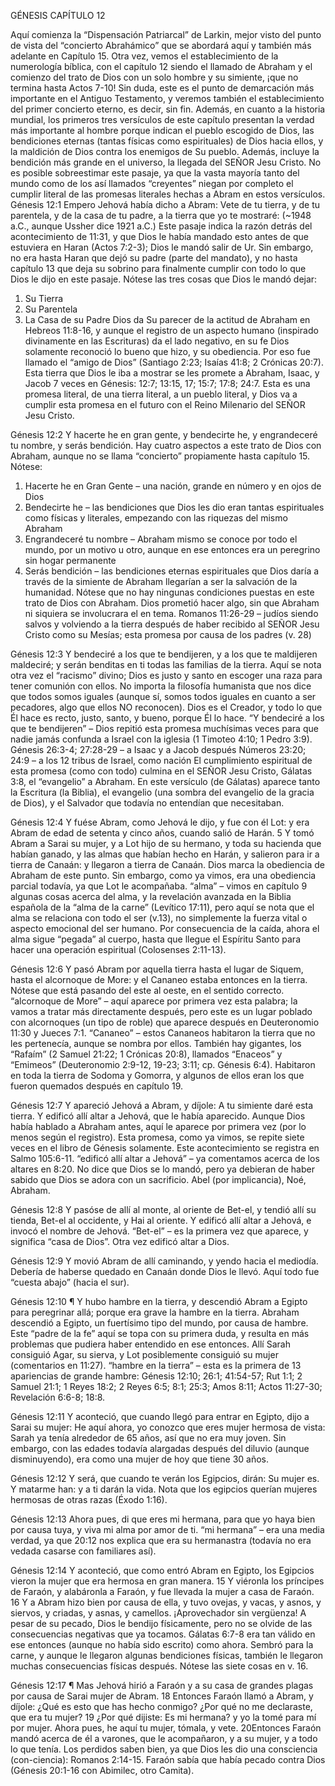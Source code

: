 GÉNESIS CAPÍTULO 12

Aquí comienza la “Dispensación Patriarcal” de Larkin, mejor visto del punto de vista del “concierto Abrahámico” que se abordará aquí y también más adelante en Capítulo 15. Otra vez, vemos el establecimiento de la numerología bíblica, con el capítulo 12 siendo el llamado de Abraham y el comienzo del trato de Dios con un solo hombre y su simiente, ¡que no termina hasta Actos 7-10! Sin duda, este es el punto de demarcación más importante en el Antiguo Testamento, y veremos también el establecimiento del primer concierto eterno, es decir, sin fin.
Además, en cuanto a la historia mundial, los primeros tres versículos de este capítulo presentan la verdad más importante al hombre porque indican el pueblo escogido de Dios, las bendiciones eternas (tantas físicas como espirituales) de Dios hacia ellos, y la maldición de Dios contra los enemigos de Su pueblo. Además, incluye la bendición más grande en el universo, la llegada del SEÑOR Jesu Cristo. No es posible sobreestimar este pasaje, ya que la vasta mayoría tanto del mundo como de los así llamados “creyentes” niegan por completo el cumplir literal de las promesas literales hechas a Abram en estos versículos.
Génesis 12:1 Empero Jehová había dicho a Abram: Vete de tu tierra, y de tu parentela, y de la casa de tu padre, a la tierra que yo te mostraré:
(~1948 a.C., aunque Ussher dice 1921 a.C.) Este pasaje indica la razón detrás del acontecimiento de 11:31, y que Dios le había mandado esto antes de que estuviera en Haran (Actos 7:2-3); Dios le mandó salir de Ur. Sin embargo, no era hasta Haran que dejó su padre (parte del mandato), y no hasta capítulo 13 que deja su sobrino para finalmente cumplir con todo lo que Dios le dijo en este pasaje. Nótese las tres cosas que Dios le mandó dejar:
1.	Su Tierra
2.	Su Parentela
3.	La Casa de su Padre
Dios da Su parecer de la actitud de Abraham en Hebreos 11:8-16, y aunque el registro de un aspecto humano (inspirado divinamente en las Escrituras) da el lado negativo, en su fe Dios solamente reconoció lo bueno que hizo, y su obediencia. Por eso fue llamado el “amigo de Dios” (Santiago 2:23; Isaías 41:8; 2 Crónicas 20:7).
Esta tierra que Dios le iba a mostrar se les promete a Abraham, Isaac, y Jacob 7 veces en Génesis: 12:7; 13:15, 17; 15:7; 17:8; 24:7. Esta es una promesa literal, de una tierra literal, a un pueblo literal, y Dios va a cumplir esta promesa en el futuro con el Reino Milenario del SEÑOR Jesu Cristo.

Génesis 12:2 Y hacerte he en gran gente, y bendecirte he, y engrandeceré tu nombre, y serás bendición.
Hay cuatro aspectos a este trato de Dios con Abraham, aunque no se llama “concierto” propiamente hasta capítulo 15. Nótese:
1.	Hacerte he en Gran Gente – una nación, grande en número y en ojos de Dios
2.	Bendecirte he – las bendiciones que Dios les dio eran tantas espirituales como físicas y literales, empezando con las riquezas del mismo Abraham
3.	Engrandeceré tu nombre – Abraham mismo se conoce por todo el mundo, por un motivo u otro, aunque en ese entonces era un peregrino sin hogar permanente
4.	Serás bendición – las bendiciones eternas espirituales que Dios daría a través de la simiente de Abraham llegarían a ser la salvación de la humanidad.
Nótese que no hay ningunas condiciones puestas en este trato de Dios con Abraham. Dios prometió hacer algo, sin que Abraham ni siquiera se involucrara el en tema.
Romanos 11:26-29 – judíos siendo salvos y volviendo a la tierra después de haber recibido al SEÑOR Jesu Cristo como su Mesías; esta promesa por causa de los padres (v. 28)

Génesis 12:3 Y bendeciré a los que te bendijeren, y a los que te maldijeren maldeciré; y serán benditas en ti todas las familias de la tierra.
Aquí se nota otra vez el “racismo” divino; Dios es justo y santo en escoger una raza para tener comunión con ellos. No importa la filosofía humanista que nos dice que todos somos iguales (aunque sí, somos todos iguales en cuanto a ser pecadores, algo que ellos NO reconocen). Dios es el Creador, y todo lo que Él hace es recto, justo, santo, y bueno, porque Él lo hace.
“Y bendeciré a los que te bendijeren” – Dios repitió esta promesa muchísimas veces para que nadie jamás confunda a Israel con la iglesia (1 Timoteo 4:10; 1 Pedro 3:9).
Génesis 26:3-4; 27:28-29 – a Isaac y a Jacob después
Números 23:20; 24:9 – a los 12 tribus de Israel, como nación
El cumplimiento espiritual de esta promesa (como con todo) culmina en el SEÑOR Jesu Cristo, Gálatas 3:8, el “evangelio” a Abraham. En este versículo (de Gálatas) aparece tanto la Escritura (la Biblia), el evangelio (una sombra del evangelio de la gracia de Dios), y el Salvador que todavía no entendían que necesitaban.

Génesis 12:4 Y fuése Abram, como Jehová le dijo, y fue con él Lot: y era Abram de edad de setenta y cinco años, cuando salió de Harán.
5 Y tomó Abram a Sarai su mujer, y a Lot hijo de su hermano, y toda su hacienda que habían ganado, y las almas que habían hecho en Harán, y salieron para ir a tierra de Canaán: y llegaron a tierra de Canaán.
Dios marca la obediencia de Abraham de este punto. Sin embargo, como ya vimos, era una obediencia parcial todavía, ya que Lot le acompañaba.
“alma” – vimos en capítulo 9 algunas cosas acerca del alma, y la revelación avanzada en la Biblia española de la “alma de la carne” (Levítico 17:11), pero aquí se nota que el alma se relaciona con todo el ser (v.13), no simplemente la fuerza vital o aspecto emocional del ser humano. Por consecuencia de la caída, ahora el alma sigue “pegada” al cuerpo, hasta que llegue el Espíritu Santo para hacer una operación espiritual (Colosenses 2:11-13).

Génesis 12:6 Y pasó Abram por aquella tierra hasta el lugar de Siquem, hasta el alcornoque de More: y el Cananeo estaba entonces en la tierra.
Nótese que está pasando del este al oeste, en el sentido correcto.
“alcornoque de More” – aquí aparece por primera vez esta palabra; la vamos a tratar más directamente después, pero este es un lugar poblado con alcornoques (un tipo de roble) que aparece después en Deuteronomio 11:30 y Jueces 7:1.
“Cananeo” – estos Cananeos habitaron la tierra que no les pertenecía, aunque se nombra por ellos. También hay gigantes, los “Rafaím” (2 Samuel 21:22; 1 Crónicas 20:8), llamados “Enaceos” y “Emimeos” (Deuteronomio 2:9-12, 19-23; 3:11; cp. Génesis 6:4). Habitaron en toda la tierra de Sodoma y Gomorra, y algunos de ellos eran los que fueron quemados después en capítulo 19.

Génesis 12:7 Y apareció Jehová a Abram, y díjole: A tu simiente daré esta tierra. Y edificó allí altar a Jehová, que le había aparecido.
Aunque Dios había hablado a Abraham antes, aquí le aparece por primera vez (por lo menos según el registro). Esta promesa, como ya vimos, se repite siete veces en el libro de Génesis solamente. Este acontecimiento se registra en Salmo 105:6-11.
“edificó allí altar a Jehová” – ya comentamos acerca de los altares en 8:20. No dice que Dios se lo mandó, pero ya debieran de haber sabido que Dios se adora con un sacrificio. Abel (por implicancia), Noé, Abraham.

Génesis 12:8 Y pasóse de allí al monte, al oriente de Bet-el, y tendió allí su tienda, Bet-el al occidente, y Hai al oriente. Y edificó allí altar a Jehová, e invocó el nombre de Jehová.
“Bet-el” – es la primera vez que aparece, y significa “casa de Dios”. Otra vez edificó altar a Dios.

Génesis 12:9 Y movió Abram de allí caminando, y yendo hacia el mediodía.
Debería de haberse quedado en Canaán donde Dios le llevó. Aquí todo fue “cuesta abajo” (hacia el sur).

Génesis 12:10 ¶ Y hubo hambre en la tierra, y descendió Abram a Egipto para peregrinar allá; porque era grave la hambre en la tierra.
Abraham descendió a Egipto, un fuertísimo tipo del mundo, por causa de hambre. Este “padre de la fe” aquí se topa con su primera duda, y resulta en más problemas que pudiera haber entendido en ese entonces. Allí Sarah consiguió Agar, su sierva, y Lot posiblemente consiguió su mujer (comentarios en 11:27).
“hambre en la tierra” – esta es la primera de 13 apariencias de grande hambre: Génesis 12:10; 26:1; 41:54-57; Rut 1:1; 2 Samuel 21:1; 1 Reyes 18:2; 2 Reyes 6:5; 8:1; 25:3; Amos 8:11; Actos 11:27-30; Revelación 6:6-8; 18:8.

Génesis 12:11 Y aconteció, que cuando llegó para entrar en Egipto, dijo a Sarai su mujer: He aquí ahora, yo conozco que eres mujer hermosa de vista:
Sarah ya tenía alrededor de 65 años, así que no era muy joven. Sin embargo, con las edades todavía alargadas después del diluvio (aunque disminuyendo), era como una mujer de hoy que tiene 30 años.

Génesis 12:12 Y será, que cuando te verán los Egipcios, dirán: Su mujer es. Y matarme han: y a ti darán la vida.
Nota que los egipcios querían mujeres hermosas de otras razas (Éxodo 1:16).

Génesis 12:13 Ahora pues, di que eres mi hermana, para que yo haya bien por causa tuya, y viva mi alma por amor de ti.
“mi hermana” – era una media verdad, ya que 20:12 nos explica que era su hermanastra (todavía no era vedada casarse con familiares así).

Génesis 12:14 Y aconteció, que como entró Abram en Egipto, los Egipcios vieron la mujer que era hermosa en gran manera.
15 Y viéronla los príncipes de Faraón, y alabáronla a Faraón, y fue llevada la mujer a casa de Faraón.
16 Y a Abram hizo bien por causa de ella, y tuvo ovejas, y vacas, y asnos, y siervos, y criadas, y asnas, y camellos.
¡Aprovechador sin vergüenza! A pesar de su pecado, Dios le bendijo físicamente, pero no se olvide de las consecuencias negativas que ya tocamos. Gálatas 6:7-8 era tan válido en ese entonces (aunque no había sido escrito) como ahora. Sembró para la carne, y aunque le llegaron algunas bendiciones físicas, también le llegaron muchas consecuencias físicas después.
Nótese las siete cosas en v. 16.

Génesis 12:17 ¶ Mas Jehová hirió a Faraón y a su casa de grandes plagas por causa de Sarai mujer de Abram.
18 Entonces Faraón llamó a Abram, y díjole: ¿Qué es esto que has hecho conmigo? ¿Por qué no me declaraste, que era tu mujer?
19 ¿Por qué dijiste: Es mi hermana? y yo la tomé para mí por mujer. Ahora pues, he aquí tu mujer, tómala, y vete.
20Entonces Faraón mandó acerca de él a varones, que le acompañaron, y a su mujer, y a todo lo que tenía.
Los perdidos saben bien, ya que Dios les dio una consciencia (con-ciencia): Romanos 2:14-15. Faraón sabía que había pecado contra Dios (Génesis 20:1-16 con Abimilec, otro Camita).
